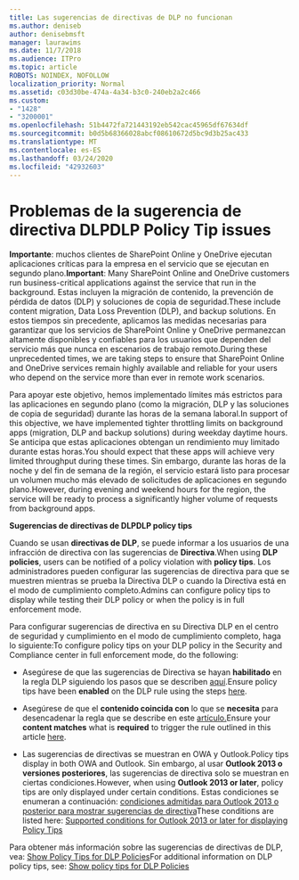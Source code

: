 ```yaml
---
title: Las sugerencias de directivas de DLP no funcionan
ms.author: deniseb
author: denisebmsft
manager: laurawims
ms.date: 11/7/2018
ms.audience: ITPro
ms.topic: article
ROBOTS: NOINDEX, NOFOLLOW
localization_priority: Normal
ms.assetid: c03d30be-474a-4a34-b3c0-240eb2a2c466
ms.custom:
- "1428"
- "3200001"
ms.openlocfilehash: 51b4472fa721443192eb542cac45965df67634df
ms.sourcegitcommit: b0d5b68366028abcf08610672d5bc9d3b25ac433
ms.translationtype: MT
ms.contentlocale: es-ES
ms.lasthandoff: 03/24/2020
ms.locfileid: "42932603"
---
```

# <a name="dlp-policy-tip-issues"></a><span data-ttu-id="cc18c-102">Problemas de la sugerencia de directiva DLP</span><span class="sxs-lookup"><span data-stu-id="cc18c-102">DLP Policy Tip issues</span></span>

<span data-ttu-id="cc18c-103">**Importante**: muchos clientes de SharePoint Online y OneDrive ejecutan aplicaciones críticas para la empresa en el servicio que se ejecutan en segundo plano.</span><span class="sxs-lookup"><span data-stu-id="cc18c-103">**Important**: Many SharePoint Online and OneDrive customers run business-critical applications against the service that run in the background.</span></span> <span data-ttu-id="cc18c-104">Estas incluyen la migración de contenido, la prevención de pérdida de datos (DLP) y soluciones de copia de seguridad.</span><span class="sxs-lookup"><span data-stu-id="cc18c-104">These include content migration, Data Loss Prevention (DLP), and backup solutions.</span></span> <span data-ttu-id="cc18c-105">En estos tiempos sin precedente, aplicamos las medidas necesarias para garantizar que los servicios de SharePoint Online y OneDrive permanezcan altamente disponibles y confiables para los usuarios que dependen del servicio más que nunca en escenarios de trabajo remoto.</span><span class="sxs-lookup"><span data-stu-id="cc18c-105">During these unprecedented times, we are taking steps to ensure that SharePoint Online and OneDrive services remain highly available and reliable for your users who depend on the service more than ever in remote work scenarios.</span></span>

<span data-ttu-id="cc18c-106">Para apoyar este objetivo, hemos implementado límites más estrictos para las aplicaciones en segundo plano (como la migración, DLP y las soluciones de copia de seguridad) durante las horas de la semana laboral.</span><span class="sxs-lookup"><span data-stu-id="cc18c-106">In support of this objective, we have implemented tighter throttling limits on background apps (migration, DLP and backup solutions) during weekday daytime hours.</span></span> <span data-ttu-id="cc18c-107">Se anticipa que estas aplicaciones obtengan un rendimiento muy limitado durante estas horas.</span><span class="sxs-lookup"><span data-stu-id="cc18c-107">You should expect that these apps will achieve very limited throughput during these times.</span></span> <span data-ttu-id="cc18c-108">Sin embargo, durante las horas de la noche y del fin de semana de la región, el servicio estará listo para procesar un volumen mucho más elevado de solicitudes de aplicaciones en segundo plano.</span><span class="sxs-lookup"><span data-stu-id="cc18c-108">However, during evening and weekend hours for the region, the service will be ready to process a significantly higher volume of requests from background apps.</span></span>

<span data-ttu-id="cc18c-109">**Sugerencias de directivas de DLP**</span><span class="sxs-lookup"><span data-stu-id="cc18c-109">**DLP policy tips**</span></span>

<span data-ttu-id="cc18c-110">Cuando se usan **directivas de DLP**, se puede informar a los usuarios de una infracción de directiva con las sugerencias de **Directiva**.</span><span class="sxs-lookup"><span data-stu-id="cc18c-110">When using **DLP policies**, users can be notified of a policy violation with **policy tips**.</span></span> <span data-ttu-id="cc18c-111">Los administradores pueden configurar las sugerencias de directiva para que se muestren mientras se prueba la Directiva DLP o cuando la Directiva está en el modo de cumplimiento completo.</span><span class="sxs-lookup"><span data-stu-id="cc18c-111">Admins can configure policy tips to display while testing their DLP policy or when the policy is in full enforcement mode.</span></span>
  
<span data-ttu-id="cc18c-112">Para configurar sugerencias de directiva en su Directiva DLP en el centro de seguridad y cumplimiento en el modo de cumplimiento completo, haga lo siguiente:</span><span class="sxs-lookup"><span data-stu-id="cc18c-112">To configure policy tips on your DLP policy in the Security and Compliance center in full enforcement mode, do the following:</span></span>
  
- <span data-ttu-id="cc18c-113">Asegúrese de que las sugerencias de Directiva se hayan **habilitado** en la regla DLP siguiendo los pasos que se describen [aquí](https://docs.microsoft.com/office365/securitycompliance/use-notifications-and-policy-tips).</span><span class="sxs-lookup"><span data-stu-id="cc18c-113">Ensure policy tips have been **enabled** on the DLP rule using the steps [here](https://docs.microsoft.com/office365/securitycompliance/use-notifications-and-policy-tips).</span></span>

- <span data-ttu-id="cc18c-114">Asegúrese de que el **contenido coincida con** lo que se **necesita** para desencadenar la regla que se describe en este [artículo.](https://docs.microsoft.com/office365/securitycompliance/what-the-sensitive-information-types-look-for)</span><span class="sxs-lookup"><span data-stu-id="cc18c-114">Ensure your **content matches** what is **required** to trigger the rule outlined in this article [here](https://docs.microsoft.com/office365/securitycompliance/what-the-sensitive-information-types-look-for).</span></span>

- <span data-ttu-id="cc18c-115">Las sugerencias de directivas se muestran en OWA y Outlook.</span><span class="sxs-lookup"><span data-stu-id="cc18c-115">Policy tips display in both OWA and Outlook.</span></span> <span data-ttu-id="cc18c-116">Sin embargo, al usar **Outlook 2013 o versiones posteriores**, las sugerencias de directiva solo se muestran en ciertas condiciones.</span><span class="sxs-lookup"><span data-stu-id="cc18c-116">However, when using **Outlook 2013 or later**, policy tips are only displayed under certain conditions.</span></span> <span data-ttu-id="cc18c-117">Estas condiciones se enumeran a continuación: [condiciones admitidas para Outlook 2013 o posterior para mostrar sugerencias de directiva](https://docs.microsoft.com/office365/securitycompliance/use-notifications-and-policy-tips#outlook-2013-and-later-supports-showing-policy-tips-for-only-some-conditions)</span><span class="sxs-lookup"><span data-stu-id="cc18c-117">These conditions are listed here: [Supported conditions for Outlook 2013 or later for displaying Policy Tips](https://docs.microsoft.com/office365/securitycompliance/use-notifications-and-policy-tips#outlook-2013-and-later-supports-showing-policy-tips-for-only-some-conditions)</span></span>

<span data-ttu-id="cc18c-118">Para obtener más información sobre las sugerencias de directivas de DLP, vea: [Show Policy Tips for DLP Policies](https://docs.microsoft.com/office365/securitycompliance/use-notifications-and-policy-tips)</span><span class="sxs-lookup"><span data-stu-id="cc18c-118">For additional information on DLP policy tips, see: [Show policy tips for DLP Policies](https://docs.microsoft.com/office365/securitycompliance/use-notifications-and-policy-tips)</span></span>
  